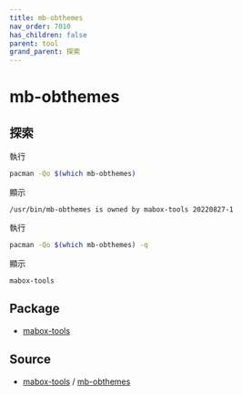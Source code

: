 ```yaml
---
title: mb-obthemes
nav_order: 7010
has_children: false
parent: tool
grand_parent: 探索
---
```



# mb-obthemes


## 探索

執行

``` sh
pacman -Qo $(which mb-obthemes)
```

顯示

```
/usr/bin/mb-obthemes is owned by mabox-tools 20220827-1
```


執行

``` sh
pacman -Qo $(which mb-obthemes) -q
```

顯示

```
mabox-tools
```


## Package

* [mabox-tools](https://samwhelp.github.io/note-about-mabox/read/explore/mabox/mabox-tools.html)


## Source

* [mabox-tools](https://git.maboxlinux.org/Mabox/mabox-tools) / [mb-obthemes](https://git.maboxlinux.org/Mabox/mabox-tools/src/branch/master/bin/mb-obthemes)
